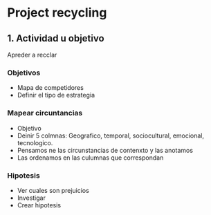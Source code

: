 # Project recycling

## 1. Actividad u objetivo 
Apreder a recclar

### Objetivos
- Mapa de competidores
- Definir el tipo de estrategia

### Mapear circuntancias 
- Objetivo
- Deinir 5 colmnas: Geografico, temporal, sociocultural, emocional, tecnologico.
- Pensamos ne las circunstancias de contenxto y las anotamos
- Las ordenamos en las culumnas que correspondan

### Hipotesis
- Ver cuales son prejuicios 
- Investigar
- Crear hipotesis
